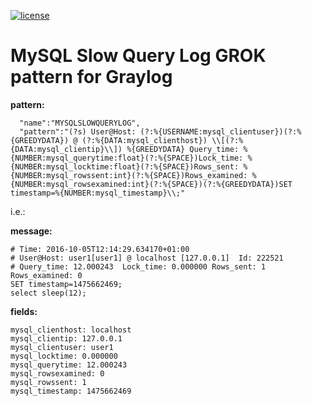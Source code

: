[![license](https://img.shields.io/github/license/mashape/apistatus.svg?maxAge=2592000)](https://opensource.org/licenses/MIT)


# MySQL Slow Query Log GROK pattern for Graylog

**pattern:**

      "name":"MYSQLSLOWQUERYLOG",
      "pattern":"(?s) User@Host: (?:%{USERNAME:mysql_clientuser})(?:%{GREEDYDATA}) @ (?:%{DATA:mysql_clienthost}) \\[(?:%{DATA:mysql_clientip}\\]) %{GREEDYDATA} Query_time: %{NUMBER:mysql_querytime:float}(?:%{SPACE})Lock_time: %{NUMBER:mysql_locktime:float}(?:%{SPACE})Rows_sent: %{NUMBER:mysql_rowssent:int}(?:%{SPACE})Rows_examined: %{NUMBER:mysql_rowsexamined:int}(?:%{SPACE})(?:%{GREEDYDATA})SET timestamp=%{NUMBER:mysql_timestamp}\\;"

i.e.:

**message:**

    # Time: 2016-10-05T12:14:29.634170+01:00
    # User@Host: user1[user1] @ localhost [127.0.0.1]  Id: 222521
    # Query_time: 12.000243  Lock_time: 0.000000 Rows_sent: 1  Rows_examined: 0
    SET timestamp=1475662469;
    select sleep(12);

**fields:**

    mysql_clienthost: localhost
    mysql_clientip: 127.0.0.1
    mysql_clientuser: user1
    mysql_locktime: 0.000000
    mysql_querytime: 12.000243
    mysql_rowsexamined: 0
    mysql_rowssent: 1
    mysql_timestamp: 1475662469

